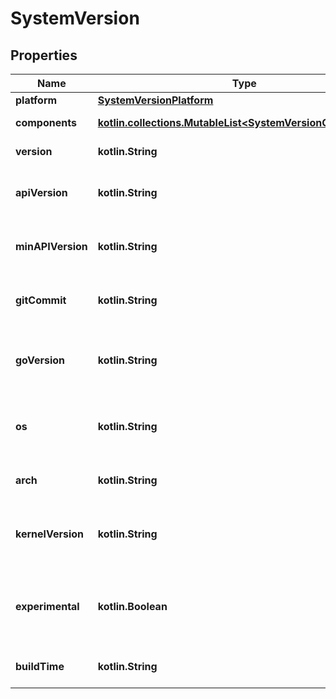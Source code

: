 
# SystemVersion

## Properties
Name | Type | Description | Notes
------------ | ------------- | ------------- | -------------
**platform** | [**SystemVersionPlatform**](SystemVersionPlatform.md) |  |  [optional]
**components** | [**kotlin.collections.MutableList&lt;SystemVersionComponents&gt;**](SystemVersionComponents.md) | Information about system components  |  [optional]
**version** | **kotlin.String** | The version of the daemon |  [optional]
**apiVersion** | **kotlin.String** | The default (and highest) API version that is supported by the daemon  |  [optional]
**minAPIVersion** | **kotlin.String** | The minimum API version that is supported by the daemon  |  [optional]
**gitCommit** | **kotlin.String** | The Git commit of the source code that was used to build the daemon  |  [optional]
**goVersion** | **kotlin.String** | The version Go used to compile the daemon, and the version of the Go runtime in use.  |  [optional]
**os** | **kotlin.String** | The operating system that the daemon is running on (\&quot;linux\&quot; or \&quot;windows\&quot;)  |  [optional]
**arch** | **kotlin.String** | The architecture that the daemon is running on  |  [optional]
**kernelVersion** | **kotlin.String** | The kernel version (&#x60;uname -r&#x60;) that the daemon is running on.  This field is omitted when empty.  |  [optional]
**experimental** | **kotlin.Boolean** | Indicates if the daemon is started with experimental features enabled.  This field is omitted when empty / false.  |  [optional]
**buildTime** | **kotlin.String** | The date and time that the daemon was compiled.  |  [optional]



